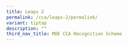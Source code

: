 ```yaml
---
title: Leaps 2
permalink: /cca/leaps-2/permalink/
variant: tiptap
description: ""
third_nav_title: MOE CCA Recognition Scheme
---
```

